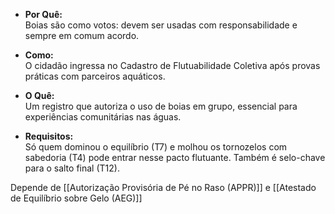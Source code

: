 - **Por Quê:**  
    Boias são como votos: devem ser usadas com responsabilidade e sempre em comum acordo.
    
- **Como:**  
    O cidadão ingressa no Cadastro de Flutuabilidade Coletiva após provas práticas com parceiros aquáticos.
    
- **O Quê:**  
    Um registro que autoriza o uso de boias em grupo, essencial para experiências comunitárias nas águas.
    
- **Requisitos:**  
    Só quem dominou o equilíbrio (T7) e molhou os tornozelos com sabedoria (T4) pode entrar nesse pacto flutuante. Também é selo-chave para o salto final (T12).

Depende de [[Autorização Provisória de Pé no Raso (APPR)]] e [[Atestado de Equilíbrio sobre Gelo (AEG)]]